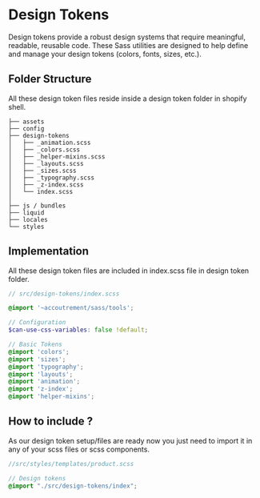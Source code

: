 # Design Tokens

Design tokens provide a robust design systems that require meaningful, readable, reusable code. These Sass utilities are designed to help define and manage your design tokens (colors, fonts, sizes, etc.).

## Folder Structure
All these design token files reside inside a design token folder in shopify shell.
<div class="block-space"></div>

```
├── assets
├── config
├── design-tokens
│   ├── _animation.scss
│   ├── _colors.scss
│   ├── _helper-mixins.scss
│   ├── _layouts.scss
│   ├── _sizes.scss
│   ├── _typography.scss
│   ├── _z-index.scss
│   └── index.scss
│ 
├── js / bundles
├── liquid
├── locales
└── styles
```
<div class="block-space"></div>

## Implementation

All these design token files are included in index.scss file in design token folder.

``` scss
// src/design-tokens/index.scss

@import '~accoutrement/sass/tools';

// Configuration
$can-use-css-variables: false !default;

// Basic Tokens
@import 'colors';
@import 'sizes';
@import 'typography';
@import 'layouts';
@import 'animation';
@import 'z-index';
@import 'helper-mixins';
```
<div class="block-space"></div>

## How to include ?

As our design token setup/files are ready now you just need to import it in any of your scss files or scss components.

``` scss
//src/styles/templates/product.scss

// Design tokens
@import "./src/design-tokens/index";

```